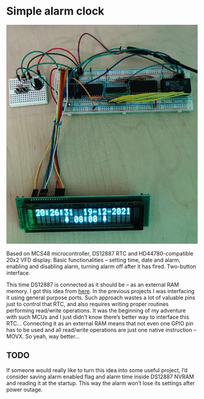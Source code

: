 # Simple alarm clock

![](alarm_clock.jpg)

Based on MCS48 microcontroller, DS12887 RTC and HD44780-compatible 20x2 VFD display. Basic functionalities – setting time, date and alarm, enabling and disabling alarm, turning alarm off after it has fired. Two-button interface.

This time DS12887 is connected as it should be – as an external RAM memory. I got this idea from [here](https://github.com/retiredfeline/8048-board).
In the previous projects I was interfacing it using general purpose ports. Such approach wastes a lot of valuable pins just to control that RTC, and also requires writing proper routines performing read/write operations. It was the beginning of my adventure with such MCUs and I just didn’t know there’s better way to interface this RTC… Connecting it as an external RAM means that not even one GPIO pin has to be used and all read/write operations are just one native instruction – MOVX. So yeah, way better…

## TODO
If someone would really like to turn this idea into some useful project, I’d consider saving alarm enabled flag and alarm time inside DS12887 NVRAM and reading it at the startup. This way the alarm won’t lose its settings after power outage.